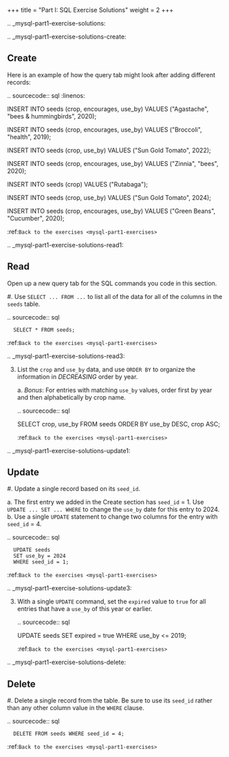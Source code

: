 +++
title = "Part I: SQL Exercise Solutions"
weight = 2
+++

.. _mysql-part1-exercise-solutions:



.. _mysql-part1-exercise-solutions-create:

Create
------

Here is an example of how the query tab might look after adding different records:

.. sourcecode:: sql
   :linenos:

   INSERT INTO seeds (crop, encourages, use_by)
   VALUES ("Agastache", "bees & hummingbirds", 2020);

   INSERT INTO seeds (crop, encourages, use_by)
   VALUES ("Broccoli", "health", 2019);

   INSERT INTO seeds (crop, use_by)
   VALUES ("Sun Gold Tomato", 2022);

   INSERT INTO seeds (crop, encourages, use_by)
   VALUES ("Zinnia", "bees", 2020);

   INSERT INTO seeds (crop)
   VALUES ("Rutabaga");

   INSERT INTO seeds (crop, use_by)
   VALUES ("Sun Gold Tomato", 2024);

   INSERT INTO seeds (crop, encourages, use_by)
   VALUES ("Green Beans", "Cucumber", 2020);

:ref:`Back to the exercises <mysql-part1-exercises>`

.. _mysql-part1-exercise-solutions-read1:

Read
----

Open up a new query tab for the SQL commands you code in this section.

#. Use ``SELECT ... FROM ...`` to list all of the data for all of the columns
   in the ``seeds`` table.

   .. sourcecode:: sql

      SELECT * FROM seeds;

   :ref:`Back to the exercises <mysql-part1-exercises>`

.. _mysql-part1-exercise-solutions-read3:

3. List the ``crop`` and ``use_by`` data, and use ``ORDER BY`` to organize
   the information in *DECREASING* order by year.

   a. *Bonus*: For entries with matching ``use_by`` values, order first by
      year and then alphabetically by crop name.

   .. sourcecode:: sql

      SELECT crop, use_by
      FROM seeds
      ORDER BY use_by DESC, crop ASC;

   :ref:`Back to the exercises <mysql-part1-exercises>`

.. _mysql-part1-exercise-solutions-update1:

Update
------

#. Update a single record based on its ``seed_id``.

   a. The first entry we added in the Create section has ``seed_id`` = 1. Use
      ``UPDATE ... SET ... WHERE`` to change the ``use_by`` date for this entry
      to 2024.
   b. Use a single ``UPDATE`` statement to change two columns for the entry
      with ``seed_id`` = 4.

   .. sourcecode:: sql

      UPDATE seeds
      SET use_by = 2024
      WHERE seed_id = 1;

   :ref:`Back to the exercises <mysql-part1-exercises>`

.. _mysql-part1-exercise-solutions-update3:

3. With a single ``UPDATE`` command, set the ``expired`` value to ``true`` for
   all entries that have a ``use_by`` of this year or earlier.

   .. sourcecode:: sql

      UPDATE seeds
      SET expired = true
      WHERE use_by <= 2019;
   
   :ref:`Back to the exercises <mysql-part1-exercises>`

.. _mysql-part1-exercise-solutions-delete:

Delete
------

#. Delete a single record from the table. Be sure to use its ``seed_id`` rather
   than any other column value in the ``WHERE`` clause.

   .. sourcecode:: sql

      DELETE FROM seeds WHERE seed_id = 4;

   :ref:`Back to the exercises <mysql-part1-exercises>`